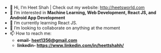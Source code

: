 - 👋 Hi, I’m Heet Shah | Check out my website: http://heetsworld.com
- 👀 I’m interested in **Machine Learning, Web Development, React JS, and Android App Development**
- 🌱 I’m currently learning React JS.
- 🤝 I’m looking to collaborate on anything at the moment
- 📫 How to reach me: 
  -  **email- heet1356@gmail.com**
  -  **linkedin- https://www.linkedin.com/in/heettshahh/**
  

<!---
hxxtsxxh/hxxtsxxh is a ✨ special ✨ repository because its `README.md` (this file) appears on your GitHub profile.
You can click the Preview link to take a look at your changes.
--->
